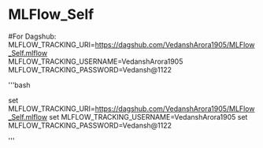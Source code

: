 # MLFlow_Self



#For Dagshub:
MLFLOW_TRACKING_URI=https://dagshub.com/VedanshArora1905/MLFlow_Self.mlflow \
MLFLOW_TRACKING_USERNAME=VedanshArora1905
MLFLOW_TRACKING_PASSWORD=Vedansh@1122



'''bash

set MLFLOW_TRACKING_URI=https://dagshub.com/VedanshArora1905/MLFlow_Self.mlflow
set MLFLOW_TRACKING_USERNAME=VedanshArora1905
set MLFLOW_TRACKING_PASSWORD=Vedansh@1122

'''